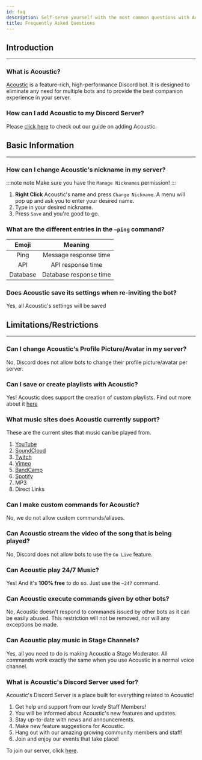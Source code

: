 ```yaml
---
id: faq
description: Self-serve yourself with the most common questions with Acoustic!
title: Frequently Asked Questions
---
```


<!-- The start of the Introduction Section -->
## Introduction
-----
### What is Acoustic?
[Acoustic](/start) is a feature-rich, high-performance Discord bot. It is designed to eliminate any need for multiple bots and to provide the best companion experience in your server.
### How can I add Acoustic to my Discord Server?
Please [click here](/adding_acoustic) to check out our guide on adding Acoustic.
## Basic Information
-----

### How can I change Acoustic's nickname in my server?
:::note note
Make sure you have the `Manage Nicknames` permission!
:::
1. **Right Click** Acoustic's name and press `Change Nickname`. A menu will pop up and ask you to enter your desired name.
2. Type in your desired nickname.
3. Press `Save` and you're good to go.

### What are the different entries in the `~ping` command?

| Emoji  | Meaning               |
|:------:|:---------------------:|
| Ping   | Message response time     |
| API    | API response time  |
| Database| Database response time   |

### Does Acoustic save its settings when re-inviting the bot?
Yes, all Acoustic's settings will be saved
<!-- The end of the Basic Information Section -->

<!-- The start of the Limitations/Restrictions Section -->
## Limitations/Restrictions
-----
### Can I change Acoustic's Profile Picture/Avatar in my server?
No, Discord does not allow bots to change their profile picture/avatar per server.

### Can I save or create playlists with Acoustic?
Yes! Acoustic does support the creation of custom playlists. Find out more about it [here](Playlists.md)

### What music sites does Acoustic currently support?
These are the current sites that music can be played from.

1. [YouTube](https://www.youtube.com/)
2. [SoundCloud](https://www.soundcloud.com/)
3. [Twitch](https://www.twitch.tv/)
4. [Vimeo](https://www.vimeo.com/)
5. [BandCamp](https://www.bandcamp.com)
6. [Spotify](https://www.spotify.com/)
7. MP3
8. Direct Links

### Can I make custom commands for Acoustic?
No, we do not allow custom commands/aliases.

### Can Acoustic stream the video of the song that is being played?
No, Discord does not allow bots to use the `Go Live` feature.
### Can Acoustic play 24/7 Music?
Yes! And it's **100% free** to do so. Just use the `~247` command.
### Can Acoustic execute commands given by other bots?
No, Acoustic doesn't respond to commands issued by other bots as it can be easily abused. This restriction will not be removed, nor will any exceptions be made.

### Can Acoustic play music in Stage Channels?
Yes, all you need to do is making Acoustic a Stage Moderator. All commands work exactly the same when you use Acoustic in a normal voice channel.

### What is Acoustic's Discord Server used for?
Acoustic's Discord Server is a place built for everything related to Acoustic!
1. Get help and support from our lovely Staff Members!
2. You will be informed about Acoustic's new features and updates.
3. Stay up-to-date with news and announcements.
4. Make new feature suggestions for Acoustic.
5. Hang out with our amazing growing community members and staff!
6. Join and enjoy our events that take place!

To join our server, click [here](https://acoustic.to/support).
